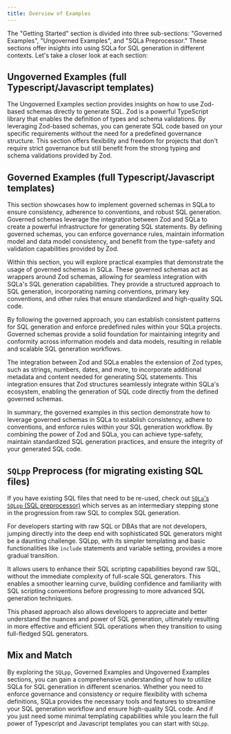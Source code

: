 ```yaml
---
title: Overview of Examples
---
```


<!-- # Getting Started -->

The "Getting Started" section is divided into three sub-sections: "Governed
Examples", "Ungoverned Examples", and "SQLa Preprocessor." These sections offer
insights into using SQLa for SQL generation in different contexts. Let's take a
closer look at each section:

## Ungoverned Examples (full Typescript/Javascript templates)

The Ungoverned Examples section provides insights on how to use Zod-based
schemas directly to generate SQL. Zod is a powerful TypeScript library that
enables the definition of types and schema validations. By leveraging Zod-based
schemas, you can generate SQL code based on your specific requirements without
the need for a predefined governance structure. This section offers flexibility
and freedom for projects that don't require strict governance but still benefit
from the strong typing and schema validations provided by Zod.

## Governed Examples (full Typescript/Javascript templates)

This section showcases how to implement governed schemas in SQLa to ensure
consistency, adherence to conventions, and robust SQL generation. Governed
schemas leverage the integration between Zod and SQLa to create a powerful
infrastructure for generating SQL statements. By defining governed schemas, you
can enforce governance rules, maintain information model and data model
consistency, and benefit from the type-safety and validation capabilities
provided by Zod.

Within this section, you will explore practical examples that demonstrate the
usage of governed schemas in SQLa. These governed schemas act as wrappers around
Zod schemas, allowing for seamless integration with SQLa's SQL generation
capabilities. They provide a structured approach to SQL generation,
incorporating naming conventions, primary key conventions, and other rules that
ensure standardized and high-quality SQL code.

By following the governed approach, you can establish consistent patterns for
SQL generation and enforce predefined rules within your SQLa projects. Governed
schemas provide a solid foundation for maintaining integrity and conformity
across information models and data models, resulting in reliable and scalable
SQL generation workflows.

The integration between Zod and SQLa enables the extension of Zod types, such as
strings, numbers, dates, and more, to incorporate additional metadata and
content needed for generating SQL statements. This integration ensures that Zod
structures seamlessly integrate within SQLa's ecosystem, enabling the generation
of SQL code directly from the defined governed schemas.

In summary, the governed examples in this section demonstrate how to leverage
governed schemas in SQLa to establish consistency, adhere to conventions, and
enforce rules within your SQL generation workflow. By combining the power of Zod
and SQLa, you can achieve type-safety, maintain standardized SQL generation
practices, and ensure the integrity of your generated SQL code.

## `SQLpp` Preprocess (for migrating existing SQL files)

If you have existing SQL files that need to be re-used, check out
[`SQLa`'s `SQLpp` (SQL preprocessor)](../emit/pre-process-sql/) which serves as
an intermediary stepping stone in the progression from raw SQL to complex SQL
generation.

For developers starting with raw SQL or DBAs that are not developers, jumping
directly into the deep end with sophisticated SQL generators might be a daunting
challenge. SQLpp, with its simpler templating and basic functionalities like
`include` statements and variable setting, provides a more gradual transition.

It allows users to enhance their SQL scripting capabilities beyond raw SQL,
without the immediate complexity of full-scale SQL generators. This enables a
smoother learning curve, building confidence and familiarity with SQL scripting
conventions before progressing to more advanced SQL generation techniques.

This phased approach also allows developers to appreciate and better understand
the nuances and power of SQL generation, ultimately resulting in more effective
and efficient SQL operations when they transition to using full-fledged SQL
generators.

## Mix and Match

By exploring the `SQLpp`, Governed Examples and Ungoverned Examples sections,
you can gain a comprehensive understanding of how to utilize SQLa for SQL
generation in different scenarios. Whether you need to enforce governance and
consistency or require flexibility with schema definitions, SQLa provides the
necessary tools and features to streamline your SQL generation workflow and
ensure high-quality SQL code. And if you just need some minimal templating
capabilities while you learn the full power of Typescript and Javascript
templates you can start with `SQLpp`.
